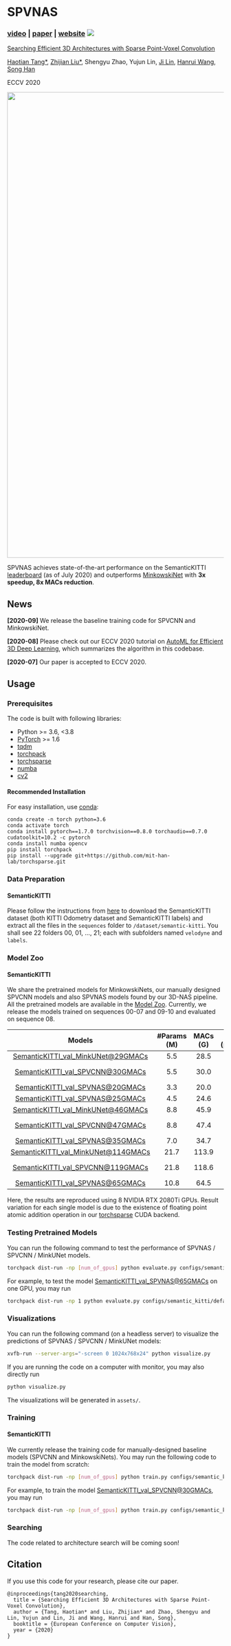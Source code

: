 # SPVNAS

### [video](https://youtu.be/zzJR07LMXxs) | [paper](https://arxiv.org/abs/2007.16100) | [website](http://spvnas.mit.edu/) [![](https://colab.research.google.com/assets/colab-badge.svg)](https://colab.research.google.com/github/mit-han-lab/spvnas/blob/master/tutorial.ipynb)

[Searching Efficient 3D Architectures with Sparse Point-Voxel Convolution](https://arxiv.org/abs/2007.16100)

[Haotian Tang\*](http://kentang.net/), [Zhijian Liu\*](http://zhijianliu.com/), Shengyu Zhao, Yujun Lin, [Ji Lin](http://linji.me/), [Hanrui Wang](http://hanruiwang.me/), [Song Han](https://songhan.mit.edu/)

ECCV 2020

<img src="https://hanlab.mit.edu/projects/spvnas/figures/spvnas_vs_mink.gif" width="1080">

SPVNAS achieves state-of-the-art performance on the SemanticKITTI [leaderboard](http://semantic-kitti.org/tasks.html#semseg) (as of July 2020) and outperforms [MinkowskiNet](https://arxiv.org/abs/1904.08755) with **3x speedup, 8x MACs reduction**.

## News

**\[2020-09\]** We release the baseline training code for SPVCNN and MinkowskiNet.

**\[2020-08\]** Please check out our ECCV 2020 tutorial on [AutoML for Efficient 3D Deep Learning](https://www.youtube.com/watch?v=zzJR07LMXxs), which summarizes the algorithm in this codebase.

**\[2020-07\]** Our paper is accepted to ECCV 2020.

## Usage

### Prerequisites

The code is built with following libraries:
- Python >= 3.6, <3.8
- [PyTorch](https://github.com/pytorch/pytorch) >= 1.6
- [tqdm](https://github.com/tqdm/tqdm)
- [torchpack](https://github.com/mit-han-lab/torchpack)
- [torchsparse](https://github.com/mit-han-lab/torchsparse)
- [numba](http://numba.pydata.org/)
- [cv2](https://github.com/opencv/opencv)

#### Recommended Installation

For easy installation, use [conda](https://docs.conda.io/projects/conda/en/latest/):
```
conda create -n torch python=3.6
conda activate torch
conda install pytorch==1.7.0 torchvision==0.8.0 torchaudio==0.7.0 cudatoolkit=10.2 -c pytorch
conda install numba opencv
pip install torchpack
pip install --upgrade git+https://github.com/mit-han-lab/torchsparse.git
```

### Data Preparation

#### SemanticKITTI

Please follow the instructions from [here](http://www.semantic-kitti.org) to download the SemanticKITTI dataset (both KITTI Odometry dataset and SemanticKITTI labels) and extract all the files in the `sequences` folder to `/dataset/semantic-kitti`. You shall see 22 folders 00, 01, …, 21; each with subfolders named `velodyne` and `labels`.

### Model Zoo

#### SemanticKITTI

We share the pretrained models for MinkowskiNets, our manually designed SPVCNN models and also SPVNAS models found by our 3D-NAS pipeline. All the pretrained models are available in the [Model Zoo](spvnas/model_zoo.py). Currently, we release the models trained on sequences 00-07 and 09-10 and evaluated on sequence 08.

|                            Models                            | #Params (M) | MACs (G) | mIoU (paper) | mIoU (reprod.) |
| :----------------------------------------------------------: | :----------: | :------: | :----------: | :------------: |
| [SemanticKITTI_val_MinkUNet@29GMACs](https://hanlab.mit.edu/files/SPVNAS/minkunet/SemanticKITTI_val_MinkUNet@29GMACs/) |     5.5      |   28.5   |     58.9     |      59.3      |
| [SemanticKITTI_val_SPVCNN@30GMACs](https://hanlab.mit.edu/files/SPVNAS/spvcnn/SemanticKITTI_val_SPVCNN@30GMACs/) |     5.5      |   30.0   |     60.7     |   60.8 ± 0.5   |
| [SemanticKITTI_val_SPVNAS@20GMACs](https://hanlab.mit.edu/files/SPVNAS/spvnas_specialized/SemanticKITTI_val_SPVNAS@20GMACs/) |     3.3      |   20.0   |     61.5     |       -        |
| [SemanticKITTI_val_SPVNAS@25GMACs](https://hanlab.mit.edu/files/SPVNAS/spvnas/SemanticKITTI_val_SPVNAS@25GMACs/) |     4.5      |   24.6   |     62.9     |       -        |
| [SemanticKITTI_val_MinkUNet@46GMACs](https://hanlab.mit.edu/files/SPVNAS/minkunet/SemanticKITTI_val_MinkUNet@46GMACs/) |     8.8      |   45.9   |     60.3     |      60.0      |
| [SemanticKITTI_val_SPVCNN@47GMACs](https://hanlab.mit.edu/files/SPVNAS/spvcnn/SemanticKITTI_val_SPVCNN@47GMACs/) |     8.8      |   47.4   |     61.4     |   61.5 ± 0.2   |
| [SemanticKITTI_val_SPVNAS@35GMACs](https://hanlab.mit.edu/files/SPVNAS/spvnas_specialized/SemanticKITTI_val_SPVNAS@35GMACs/) |     7.0      |   34.7   |     63.5     |       -        |
| [SemanticKITTI_val_MinkUNet@114GMACs](https://hanlab.mit.edu/files/SPVNAS/minkunet/SemanticKITTI_val_MinkUNet@114GMACs/) |     21.7     |  113.9   |     61.1     |      61.9      |
| [SemanticKITTI_val_SPVCNN@119GMACs](https://hanlab.mit.edu/files/SPVNAS/spvcnn/SemanticKITTI_val_SPVCNN@119GMACs/) |     21.8     |  118.6   |     63.8     |   63.7 ± 0.4   |
| [SemanticKITTI_val_SPVNAS@65GMACs](https://hanlab.mit.edu/files/SPVNAS/spvnas_specialized/SemanticKITTI_val_SPVNAS@65GMACs/) |     10.8     |   64.5   |     64.7     |       -        |

Here, the results are reproduced using 8 NVIDIA RTX 2080Ti GPUs. Result variation for each single model is due to the existence of floating point atomic addition operation in our [torchsparse](https://github.com/mit-han-lab/torchsparse) CUDA backend.

### Testing Pretrained Models

You can run the following command to test the performance of SPVNAS / SPVCNN / MinkUNet models.

```bash
torchpack dist-run -np [num_of_gpus] python evaluate.py configs/semantic_kitti/default.yaml --name [num_of_net]
```

For example, to test the model [SemanticKITTI_val_SPVNAS@65GMACs](https://hanlab.mit.edu/files/SPVNAS/spvnas_specialized/SemanticKITTI_val_SPVNAS@65GMACs/) on one GPU, you may run

```bash
torchpack dist-run -np 1 python evaluate.py configs/semantic_kitti/default.yaml --name SemanticKITTI_val_SPVNAS@65GMACs
```

### Visualizations

You can run the following command (on a headless server) to visualize the predictions of SPVNAS / SPVCNN / MinkUNet models:

```bash
xvfb-run --server-args="-screen 0 1024x768x24" python visualize.py
```

If you are running the code on a computer with monitor, you may also directly run

```bash
python visualize.py
```

The visualizations will be generated in `assets/`.

### Training

#### SemanticKITTI

We currently release the training code for manually-designed baseline models (SPVCNN and MinkowskiNets). You may run the following code to train the model from scratch:

```bash
torchpack dist-run -np [num_of_gpus] python train.py configs/semantic_kitti/[model name]/[config name].yaml
```

For example, to train the model [SemanticKITTI_val_SPVCNN@30GMACs](https://hanlab.mit.edu/files/SPVNAS/spvcnn/SemanticKITTI_val_SPVCNN@30GMACs/), you may run

```bash
torchpack dist-run -np [num_of_gpus] python train.py configs/semantic_kitti/spvcnn/cr0p5.yaml
```

### Searching

The code related to architecture search will be coming soon!

## Citation

If you use this code for your research, please cite our paper.

```@inproceedings{
@inproceedings{tang2020searching,
  title = {Searching Efficient 3D Architectures with Sparse Point-Voxel Convolution},
  author = {Tang, Haotian* and Liu, Zhijian* and Zhao, Shengyu and Lin, Yujun and Lin, Ji and Wang, Hanrui and Han, Song},
  booktitle = {European Conference on Computer Vision},
  year = {2020}
}
```
